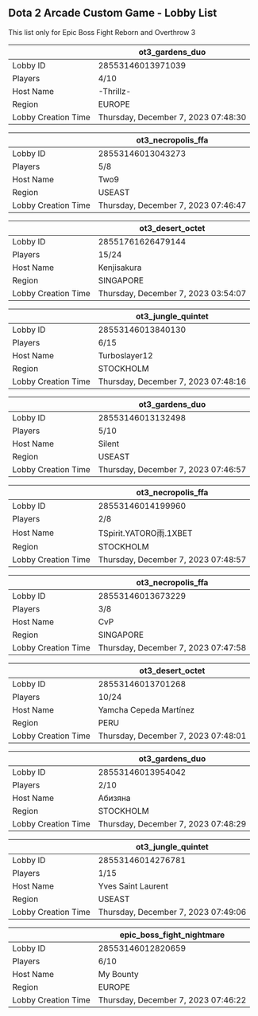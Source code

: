 ## Dota 2 Arcade Custom Game - Lobby List

This list only for Epic Boss Fight Reborn and Overthrow 3

|  | ot3_gardens_duo |
| ------ | ------ |
| Lobby ID | 28553146013971039 |
| Players | 4/10 |
| Host Name | -Thrillz- |
| Region | EUROPE |
| Lobby Creation Time | Thursday, December 7, 2023 07:48:30 |


|  | ot3_necropolis_ffa |
| ------ | ------ |
| Lobby ID | 28553146013043273 |
| Players | 5/8 |
| Host Name | Two9 |
| Region | USEAST |
| Lobby Creation Time | Thursday, December 7, 2023 07:46:47 |


|  | ot3_desert_octet |
| ------ | ------ |
| Lobby ID | 28551761626479144 |
| Players | 15/24 |
| Host Name | Kenjisakura |
| Region | SINGAPORE |
| Lobby Creation Time | Thursday, December 7, 2023 03:54:07 |


|  | ot3_jungle_quintet |
| ------ | ------ |
| Lobby ID | 28553146013840130 |
| Players | 6/15 |
| Host Name | Turboslayer12 |
| Region | STOCKHOLM |
| Lobby Creation Time | Thursday, December 7, 2023 07:48:16 |


|  | ot3_gardens_duo |
| ------ | ------ |
| Lobby ID | 28553146013132498 |
| Players | 5/10 |
| Host Name | Silent |
| Region | USEAST |
| Lobby Creation Time | Thursday, December 7, 2023 07:46:57 |


|  | ot3_necropolis_ffa |
| ------ | ------ |
| Lobby ID | 28553146014199960 |
| Players | 2/8 |
| Host Name | TSpirit.YATORO雨.1XBET |
| Region | STOCKHOLM |
| Lobby Creation Time | Thursday, December 7, 2023 07:48:57 |


|  | ot3_necropolis_ffa |
| ------ | ------ |
| Lobby ID | 28553146013673229 |
| Players | 3/8 |
| Host Name | CvP |
| Region | SINGAPORE |
| Lobby Creation Time | Thursday, December 7, 2023 07:47:58 |


|  | ot3_desert_octet |
| ------ | ------ |
| Lobby ID | 28553146013701268 |
| Players | 10/24 |
| Host Name | Yamcha Cepeda Martínez |
| Region | PERU |
| Lobby Creation Time | Thursday, December 7, 2023 07:48:01 |


|  | ot3_gardens_duo |
| ------ | ------ |
| Lobby ID | 28553146013954042 |
| Players | 2/10 |
| Host Name | Абизяна |
| Region | STOCKHOLM |
| Lobby Creation Time | Thursday, December 7, 2023 07:48:29 |


|  | ot3_jungle_quintet |
| ------ | ------ |
| Lobby ID | 28553146014276781 |
| Players | 1/15 |
| Host Name | Yves Saint Laurent |
| Region | USEAST |
| Lobby Creation Time | Thursday, December 7, 2023 07:49:06 |


|  | epic_boss_fight_nightmare |
| ------ | ------ |
| Lobby ID | 28553146012820659 |
| Players | 6/10 |
| Host Name | My Bounty |
| Region | EUROPE |
| Lobby Creation Time | Thursday, December 7, 2023 07:46:22 |


